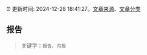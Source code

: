 :alarm_clock: 更新时间: 2024-12-28 18:41:27。[文章来源](/README.md)、[文章分类](/TAGS.md)

## 报告


> 关键字：`报告`、`月报`



